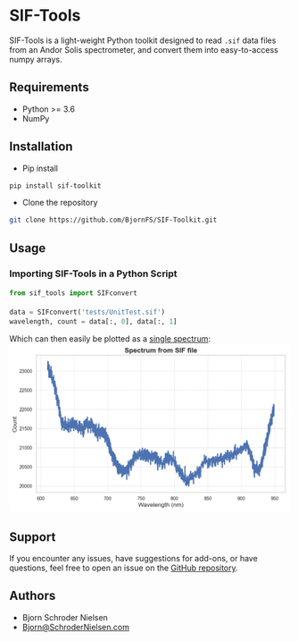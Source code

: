 # SIF-Tools

SIF-Tools is a light-weight Python toolkit designed to read `.sif` data files from an Andor Solis spectrometer, and convert them into easy-to-access numpy arrays.

## Requirements

- Python >= 3.6
- NumPy

## Installation

* Pip install
```bash
pip install sif-toolkit
```

* Clone the repository
```bash
git clone https://github.com/BjornFS/SIF-Toolkit.git
```

## Usage

### Importing SIF-Tools in a Python Script

```python 
from sif_tools import SIFconvert

data = SIFconvert('tests/UnitTest.sif')
wavelength, count = data[:, 0], data[:, 1]
```

Which can then easily be plotted as a [single spectrum](usage/single%20spectrum/example_code.py):
![Spectrum](usage/single%20spectrum/example_plot.png)

## Support

If you encounter any issues, have suggestions for add-ons, or have questions, feel free to open an issue on the [GitHub repository](https://github.com/yourusername/SIF-Toolkit/issues).

## Authors

- Bjorn Schroder Nielsen
- Bjorn@SchroderNielsen.com
